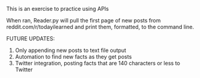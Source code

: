 This is an exercise to practice using APIs

When ran, Reader.py will pull the first page of new posts from reddit.com/r/todayilearned and print them, formatted, to the command line.

FUTURE UPDATES:
1. Only appending new posts to text file output
2. Automation to find new facts as they get posts
3. Twitter integration, posting facts that are 140 characters or less to Twitter
